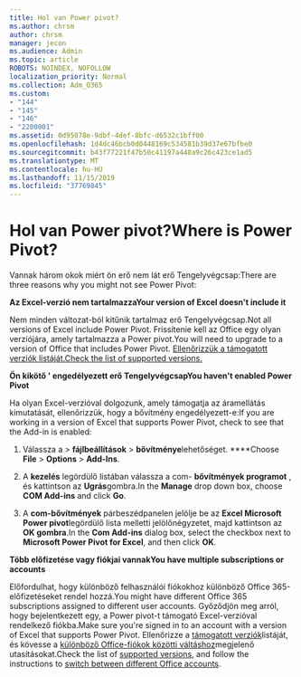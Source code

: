 ```yaml
---
title: Hol van Power pivot?
ms.author: chrsm
author: chrsm
manager: jecon
ms.audience: Admin
ms.topic: article
ROBOTS: NOINDEX, NOFOLLOW
localization_priority: Normal
ms.collection: Adm_O365
ms.custom:
- "144"
- "145"
- "146"
- "2200001"
ms.assetid: 0d95078e-9dbf-4def-8bfc-d6532c1bff00
ms.openlocfilehash: 1d4dc46bcb0d0448169c534581b39d37e67bfbe0
ms.sourcegitcommit: b43f77221f47b50c41197a448a9c26c423ce1ad5
ms.translationtype: MT
ms.contentlocale: hu-HU
ms.lasthandoff: 11/15/2019
ms.locfileid: "37769845"
---
```

# <a name="where-is-power-pivot"></a><span data-ttu-id="a3411-102">Hol van Power pivot?</span><span class="sxs-lookup"><span data-stu-id="a3411-102">Where is Power Pivot?</span></span>

<span data-ttu-id="a3411-103">Vannak három okok miért ön erő nem lát erő Tengelyvégcsap:</span><span class="sxs-lookup"><span data-stu-id="a3411-103">There are three reasons why you might not see Power Pivot:</span></span>
  
<span data-ttu-id="a3411-104">**Az Excel-verzió nem tartalmazza**</span><span class="sxs-lookup"><span data-stu-id="a3411-104">**Your version of Excel doesn't include it**</span></span>
  
<span data-ttu-id="a3411-105">Nem minden változat-ból kitűnik tartalmaz erő Tengelyvégcsap.</span><span class="sxs-lookup"><span data-stu-id="a3411-105">Not all versions of Excel include Power Pivot.</span></span> <span data-ttu-id="a3411-106">Frissítenie kell az Office egy olyan verziójára, amely tartalmazza a Power pivot.</span><span class="sxs-lookup"><span data-stu-id="a3411-106">You will need to upgrade to a version of Office that includes Power Pivot.</span></span> [<span data-ttu-id="a3411-107">Ellenőrizzük a támogatott verziók listáját.</span><span class="sxs-lookup"><span data-stu-id="a3411-107">Check the list of supported versions.</span></span>](https://support.office.com/article/aa64e217-4b6e-410b-8337-20b87e1c2a4b.aspx)
  
<span data-ttu-id="a3411-108">**Ön kikötő ' engedélyezett erő Tengelyvégcsap**</span><span class="sxs-lookup"><span data-stu-id="a3411-108">**You haven't enabled Power Pivot**</span></span>
  
<span data-ttu-id="a3411-109">Ha olyan Excel-verzióval dolgozunk, amely támogatja az áramellátás kimutatását, ellenőrizzük, hogy a bővítmény engedélyezett-e:</span><span class="sxs-lookup"><span data-stu-id="a3411-109">If you are working in a version of Excel that supports Power Pivot, check to see that the Add-in is enabled:</span></span>
  
1. <span data-ttu-id="a3411-110">Válassza a \> **fájlbeállítások** \> **bővítménye**lehetőséget. \*\*\*\*</span><span class="sxs-lookup"><span data-stu-id="a3411-110">Choose **File** \> **Options** \> **Add-Ins**.</span></span>

2. <span data-ttu-id="a3411-111">A **kezelés** legördülő listában válassza a com- **bővítmények programot** , és kattintson az **Ugrás**gombra.</span><span class="sxs-lookup"><span data-stu-id="a3411-111">In the **Manage** drop down box, choose **COM Add-ins** and click **Go**.</span></span>

3. <span data-ttu-id="a3411-112">A **com-bővítmények** párbeszédpanelen jelölje be az **Excel Microsoft Power pivot**legördülő lista melletti jelölőnégyzetet, majd kattintson az **OK gombra**.</span><span class="sxs-lookup"><span data-stu-id="a3411-112">In the **Com Add-ins** dialog box, select the checkbox next to **Microsoft Power Pivot for Excel**, and then click **OK**.</span></span>

<span data-ttu-id="a3411-113">**Több előfizetése vagy fiókjai vannak**</span><span class="sxs-lookup"><span data-stu-id="a3411-113">**You have multiple subscriptions or accounts**</span></span>
  
<span data-ttu-id="a3411-114">Előfordulhat, hogy különböző felhasználói fiókokhoz különböző Office 365-előfizetéseket rendel hozzá.</span><span class="sxs-lookup"><span data-stu-id="a3411-114">You might have different Office 365 subscriptions assigned to different user accounts.</span></span> <span data-ttu-id="a3411-115">Győződjön meg arról, hogy bejelentkezett egy, a Power pivot-t támogató Excel-verzióval rendelkező fiókba.</span><span class="sxs-lookup"><span data-stu-id="a3411-115">Make sure you're signed in to an account with a version of Excel that supports Power Pivot.</span></span> <span data-ttu-id="a3411-116">Ellenőrizze a [támogatott verziók](https://support.office.com/article/aa64e217-4b6e-410b-8337-20b87e1c2a4b.aspx)listáját, és kövesse a [különböző Office-fiókok közötti váltáshoz](https://support.office.com/article/b9582171-fd1f-4284-9846-bdd72bb28426.aspx#BKMK_WebSwitchAccounts)megjelenő utasításokat.</span><span class="sxs-lookup"><span data-stu-id="a3411-116">Check the list of [supported versions](https://support.office.com/article/aa64e217-4b6e-410b-8337-20b87e1c2a4b.aspx), and follow the instructions to [switch between different Office accounts](https://support.office.com/article/b9582171-fd1f-4284-9846-bdd72bb28426.aspx#BKMK_WebSwitchAccounts).</span></span>
